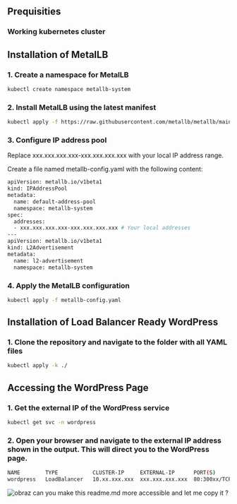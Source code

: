 ## Prequisities
###  Working kubernetes cluster

## Installation of MetalLB

### 1. Create a namespace for MetalLB

```sh
kubectl create namespace metallb-system
```



### 2. Install MetalLB using the latest manifest

```sh
kubectl apply -f https://raw.githubusercontent.com/metallb/metallb/main/config/manifests/metallb-native.yaml
```


### 3. Configure IP address pool

Replace xxx.xxx.xxx.xxx-xxx.xxx.xxx.xxx with your local IP address range.

Create a file named metallb-config.yaml with the following content:

```sh
apiVersion: metallb.io/v1beta1
kind: IPAddressPool
metadata:
  name: default-address-pool
  namespace: metallb-system
spec:
  addresses:
  - xxx.xxx.xxx.xxx-xxx.xxx.xxx.xxx # Your local addresses 
---
apiVersion: metallb.io/v1beta1
kind: L2Advertisement
metadata:
  name: l2-advertisement
  namespace: metallb-system
```


### 4. Apply the MetalLB configuration

```sh
kubectl apply -f metallb-config.yaml
```



## Installation of Load Balancer Ready WordPress

### 1. Clone the repository and navigate to the folder with all YAML files

```sh
kubectl apply -k ./
```


## Accessing the WordPress Page

### 1. Get the external IP of the WordPress service

```sh
kubectl get svc -n wordpress
```


### 2. Open your browser and navigate to the external IP address shown in the output. This will direct you to the WordPress page.
```sh
NAME        TYPE           CLUSTER-IP     EXTERNAL-IP      PORT(S)        AGE
wordpress   LoadBalancer   10.xx.xxx.xxx  xxx.xxx.xxx.xxx  80:300xx/TCP   10m
```



![obraz](https://github.com/user-attachments/assets/7ebc0dd0-57ae-4c7d-89e1-202f00202cec) can you make this readme.md more accessible and let me copy it ?
